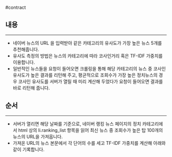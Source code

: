 #contract
## 내용
-------
 - 네이버 뉴스의 URL 을 입력받아 같은 카테고리의 유사도가 가장 높은 뉴스 5개를 추천해줍니다.
 - 유사도 측정의 방법은 뉴스의 카테고리에 따라 코사인거리 혹은 TF-IDF 가중치를 이용합니다.
 - 일반적인 뉴스들을 요청이 들어오면 크롤링을 통해 해당 카테고리의 뉴스 중 코사인 유사도가 높은 결과를 리턴해 주고,
   평균적으로 조회수가 가장 높은 정치뉴스의 경우 코사인 유사도를 서버가 열릴 때 미리 계산해 두었다가 요청이 들어오면 결과를 바로 리턴해 줍니다. 
   
   
## 순서
-------
  - 서버가 열리면 해당 날짜를 기준으로, 네이버 랭킹 뉴스 페이지의 정치 카테고리에서 html 상의 li.ranking_list 항목을 읽어 최신 뉴스 중 조회수가 높은 탑 100개의 뉴스의 URL을 가져옵니다.
  - 가져온 URL의 뉴스 본문에서 각 단어의 수를 세고 TF-IDF 가중치를 계산해 아래와 같이 기록합니다.
  
